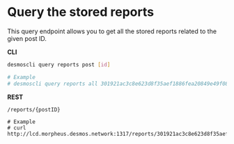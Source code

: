 # Query the stored reports
This query endpoint allows you to get all the stored reports related to the given
post ID. 

**CLI**
```bash
desmoscli query reports post [id]

# Example
# desmoscli query reports all 301921ac3c8e623d8f35aef1886fea20849e49f08ec8ddfdd9b96feaf0c4fd15
```

**REST**
```
/reports/{postID}

# Example
# curl http://lcd.morpheus.desmos.network:1317/reports/301921ac3c8e623d8f35aef1886fea20849e49f08ec8ddfdd9b96feaf0c4fd15
```